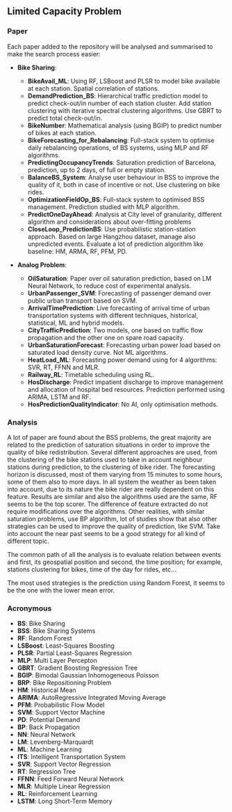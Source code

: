 ## Limited Capacity Problem

### Paper
Each paper added to the repository will be analysed and summarised to make the search process easier:
  * **Bike Sharing**:
    * **BikeAvail_ML**: Using RF, LSBoost and PLSR to model bike available at each station. Spatial correlation of stations.
    * **DemandPrediction_BS**: Hierarchical traffic prediction model to predict check-out/in number of each station cluster. Add station clustering with iterative spectral clustering algorithms. Use GBRT to predict total check-out/in.
    * **BikeNumber**: Mathematical analysis (using BGIP) to predict number of bikes at each station.
    * **BikeForecasting_for_Rebalancing**: Full-stack system to optimise daily rebalancing operations, of BS systems, using MLP and RF algorithms.
    * **PredictingOccupancyTrends**: Saturation prediction of Barcelona, prediction, up to 2 days, of full or empty station.
    * **BalanceBS_System**: Analyse user behaviour in BSS to improve the quality of it, both in case of incentive or not. Use clustering on bike rides.
    * **OptimizationFieldOp_BS**: Full-stack system to optimised BSS management. Prediction studied with MLP algorithm.
    * **PredictOneDayAhead**: Analysis at City level of granularity, different algorithm and considerations about over-fitting problems
    * **CloseLoop_PredictionBS**: Use probabilistic station-station approach. Based on large Hangzhou dataset, manage also unpredicted events. Evaluate a lot of prediction algorithm like baseline: HM, ARMA, RF, PFM, PD.


  * **Analog Problem**:
    * **OilSaturation**: Paper over oil saturation prediction, based on LM Neural Network, to reduce cost of experimental analysis.
    * **UrbanPassenger_SVM**: Forecasting of passenger demand over public urban transport based on SVM.
    * **ArrivalTimePrediction**: Live forecasting of arrival time of urban transportation systems with different techniques, historical, statistical, ML and hybrid models.
    * **CityTrafficPrediction**: Two models, one based on traffic flow propagation and the other one on spare road capacity.
    * **UrbanSaturationForecast**: Forecasting urban power load based on saturated load density curve. Not ML algorithms.
    * **HeatLoad_ML**: Forecasting power demand using for 4 algorithms: SVR, RT, FFNN and MLR.
    * **Railway_RL**: Timetable scheduling using RL.
    * **HosDischarge**: Predict impatient discharge to improve management and allocation of hospital bed resources. Prediction performed using ARIMA, LSTM and RF.
    * **HosPredictionQualityIndicator**: No AI, only optimisation methods.


### Analysis
A lot of paper are found about the BSS problems, the great majority are related to the prediction of saturation situations in order to improve the quality of bike redistribution. Several different approaches are used, from the clustering of the bike stations used to take in account neighbour stations during prediction, to the clustering of bike rider. The forecasting horizon is discussed, most of them varying from 15 minutes to some hours, some of them also to more days. In all system the weather as been taken into account, due to its nature the bike rider are really dependent on this feature. Results are similar and also the algorithms used are the same, RF seems to be the top scorer. The difference of feature extracted do not require modifications over the algorithms.
Other realities, with similar saturation problems, use BP algorithm, lot of studies show that also other strategies can be used to improve the quality of prediction, like SVM.
Take into account the near past seems to be a good strategy for all kind of different topic.

The common path of all the analysis is to evaluate relation between events and first, its geospatial position and second, the time position; for example, stations clustering for bikes, time of the day for rides, etc...

The most used strategies is the prediction using Random Forest, it seems to be the one with the lower mean error.


### Acronymous
  * **BS**: Bike Sharing
  * **BSS**: Bike Sharing Systems
  * **RF**: Random Forest
  * **LSBoost**: Least-Squares Boosting
  * **PLSR**: Partial Least-Squares Regression
  * **MLP**: Multi Layer Percepton
  * **GBRT**: Gradient Boosting Regression Tree
  * **BGIP**: Bimodal Gaussian Inhomogeneous Poisson
  * **BRP**: Bike Repositioning Problem
  * **HM**: Historical Mean
  * **ARIMA**: AutoRegressive Integrated Moving Average
  * **PFM**: Probabilistic Flow Model
  * **SVM**: Support Vector Machine
  * **PD**: Potential Demand
  * **BP**: Back Propagation
  * **NN**: Neural Network
  * **LM**: Levenberg-Marquardt
  * **ML**: Machine Learning
  * **ITS**: Intelligent Transportation System
  * **SVR**: Support Vector Regression
  * **RT**: Regression Tree
  * **FFNN**: Feed Forward Neural Network
  * **MLR**: Multiple Linear Regression
  * **RL**: Reinforcement Learning
  * **LSTM**: Long Short-Term Memory
